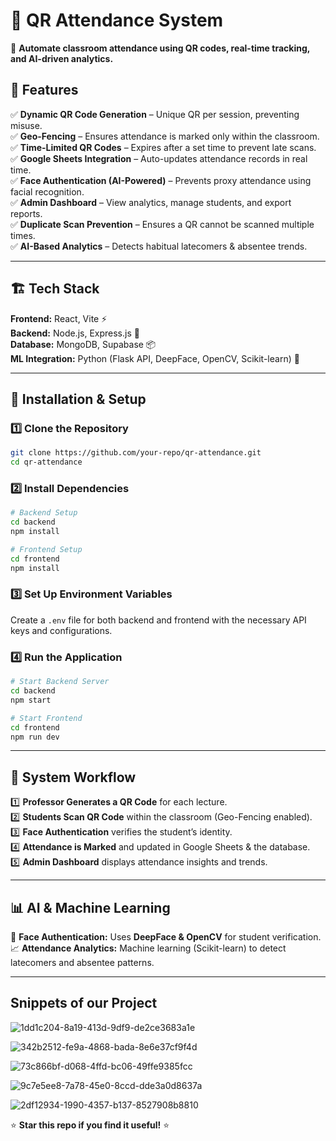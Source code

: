 # 📌 QR Attendance System

🚀 **Automate classroom attendance using QR codes, real-time tracking, and AI-driven analytics.**

## 🌟 Features
✅ **Dynamic QR Code Generation** – Unique QR per session, preventing misuse.  
✅ **Geo-Fencing** – Ensures attendance is marked only within the classroom.  
✅ **Time-Limited QR Codes** – Expires after a set time to prevent late scans.  
✅ **Google Sheets Integration** – Auto-updates attendance records in real time.  
✅ **Face Authentication (AI-Powered)** – Prevents proxy attendance using facial recognition.  
✅ **Admin Dashboard** – View analytics, manage students, and export reports.  
✅ **Duplicate Scan Prevention** – Ensures a QR cannot be scanned multiple times.  
✅ **AI-Based Analytics** – Detects habitual latecomers & absentee trends.  

---

## 🏗️ Tech Stack
**Frontend:** React, Vite ⚡  
**Backend:** Node.js, Express.js 🚀  
**Database:** MongoDB, Supabase 📦  
**ML Integration:** Python (Flask API, DeepFace, OpenCV, Scikit-learn) 🧠  

---

## 🔧 Installation & Setup
### 1️⃣ Clone the Repository
```bash
git clone https://github.com/your-repo/qr-attendance.git
cd qr-attendance
```
### 2️⃣ Install Dependencies
```bash
# Backend Setup
cd backend
npm install

# Frontend Setup
cd frontend
npm install
```
### 3️⃣ Set Up Environment Variables
Create a `.env` file for both backend and frontend with the necessary API keys and configurations.

### 4️⃣ Run the Application
```bash
# Start Backend Server
cd backend
npm start

# Start Frontend
cd frontend
npm run dev
```

---

## 📸 System Workflow
1️⃣ **Professor Generates a QR Code** for each lecture.  
2️⃣ **Students Scan QR Code** within the classroom (Geo-Fencing enabled).  
3️⃣ **Face Authentication** verifies the student’s identity.  
4️⃣ **Attendance is Marked** and updated in Google Sheets & the database.  
5️⃣ **Admin Dashboard** displays attendance insights and trends.  

---

## 📊 AI & Machine Learning
🧠 **Face Authentication:** Uses **DeepFace & OpenCV** for student verification.  
📈 **Attendance Analytics:** Machine learning (Scikit-learn) to detect latecomers and absentee patterns.  

---
## Snippets of our Project
![1dd1c204-8a19-413d-9df9-de2ce3683a1e](https://github.com/user-attachments/assets/12b3dec4-63fb-4125-8c55-bec213db7f42)

![342b2512-fe9a-4868-bada-8e6e37cf9f4d](https://github.com/user-attachments/assets/f08b6318-982d-4441-a673-f1b6a421ec51)

![73c866bf-d068-4ffd-bc06-49ffe9385fcc](https://github.com/user-attachments/assets/8d532492-0ed9-4a90-95c1-72fcabb0b008)

![9c7e5ee8-7a78-45e0-8ccd-dde3a0d8637a](https://github.com/user-attachments/assets/b4d9816e-3c86-408d-ada1-9f5ea434fb97)

![2df12934-1990-4357-b137-8527908b8810](https://github.com/user-attachments/assets/bd79c04b-5919-4f68-a599-9a6f1cc72355)





⭐ **Star this repo if you find it useful!** ⭐
